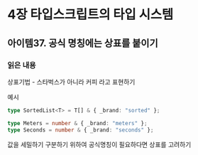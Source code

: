 # 4장 타입스크립트의 타입 시스템

## 아이템37. 공식 명칭에는 상표를 붙이기

### 읽은 내용

상표기법 - 스타벅스가 아니라 커피 라고 표현하기

예시

```ts
type SortedList<T> = T[] & { _brand: "sorted" };

type Meters = number & { _brand: "meters" };
type Seconds = number & { _brand: "seconds" };
```

값을 세밀하기 구분하기 위하여 공식명칭이 필요하다면 상표를 고려하기
